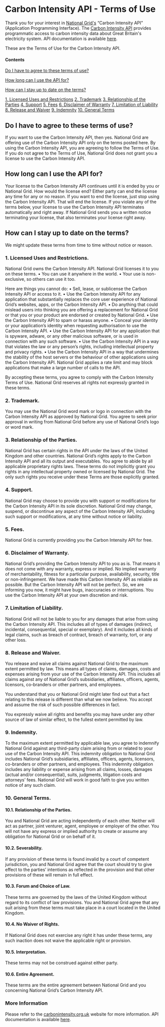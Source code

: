 # Carbon Intensity API - Terms of Use

Thank you for your interest in [National Grid's](http://www2.nationalgrid.com/uk/) “Carbon Intensity API” (Application Programming Interface). The [Carbon Intensity API](http://carbonintensity.org.uk) provides programmatic access to carbon intensity data about Great Britain's electricity system. API documentation is available [here](https://carbon-intensity.github.io/api-definitions/#carbon-intensity-api-v1-0-0). 

These are the Terms of Use for the Carbon Intensity API.

#### Contents
[Do I have to agree to these terms of use?](https://github.com/carbon-intensity/terms/blob/master/README.md#do-i-have-to-agree-to-these-terms-of-use)

[How long can I use the API for?](https://github.com/carbon-intensity/terms/blob/master/README.md#how-long-can-i-use-the-api-for)

[How can I stay up to date on the terms?](https://github.com/carbon-intensity/terms/blob/master/README.md#how-can-i-stay-up-to-date-on-the-terms)

[1.	Licensed Uses and Restrictions](https://github.com/carbon-intensity/terms/blob/master/README.md#1licensed-uses-and-restrictions)
[2. Trademark](https://github.com/carbon-intensity/terms/blob/master/README.md#2-trademark)
[3. Relationship of the Parties](https://github.com/carbon-intensity/terms/blob/master/README.md#3-relationship-of-the-parties)
[4. Support](https://github.com/carbon-intensity/terms/blob/master/README.md#4-support)
[5. Fees](https://github.com/carbon-intensity/terms/blob/master/README.md#5-fees)
[6. Disclaimer of Warranty](https://github.com/carbon-intensity/terms/blob/master/README.md#6-disclaimer-of-warranty)
[7. Limitation of Liability](https://github.com/carbon-intensity/terms/blob/master/README.md#7-limitation-of-liability)
[8. Release and Waiver](https://github.com/carbon-intensity/terms/blob/master/README.md#8-release-and-waiver)
[9. Indemnity](https://github.com/carbon-intensity/terms/blob/master/README.md#9-indemnity)
[10. General Terms](https://github.com/carbon-intensity/terms/blob/master/README.md#10-general-terms)


## Do I have to agree to these terms of use? 
If you want to use the Carbon Intensity API, then yes. National Grid are offering use of the Carbon Intensity API only on the terms posted here. By using the Carbon Intensity API, you are agreeing to follow the Terms of Use. If you do not agree to the Terms of Use, National Grid does not grant you a license to use the Carbon Intensity API.

## How long can I use the API for? 
Your license to the Carbon Intensity API continues until it is ended by you or National Grid.
How would the license end? Either party can end the license any time for any or no reason. If you want to end the license, just stop using the Carbon Intensity API. That will end the license. If you violate any of the terms below, your license to use the Carbon Intensity API terminates automatically and right away. If National Grid sends you a written notice terminating your license, that also terminates your license right away.

## How can I stay up to date on the terms? 
We might update these terms from time to time without notice or reason.

### 1.	Licensed Uses and Restrictions.
National Grid owns the Carbon Intensity API. National Grid licenses it to you on these terms.
•	You can use it anywhere in the world.
•	Your use is non-exclusive, so others can use it too.

Here are things you cannot do:
•	Sell, lease, or sublicense the Carbon Intensity API or access to it.
•	Use the Carbon Intensity API for any application that substantially replaces the core user experience of National Grid’s websites, apps, or the Carbon Intensity API.
•	Do anything that could mislead users into thinking you are offering a replacement for National Grid or that you or your product are endorsed or created by National Grid.
•	Use the Carbon Intensity API to spam or harass anyone.
•	Conceal your identity or your application’s identity when requesting authorisation to use the Carbon Intensity API.
•	Use the Carbon Intensity API for any application that is spyware, adware, or any other malicious software, or is used in connection with any such software.
•	Use the Carbon Intensity API in a way that violates the law or any person’s rights, including intellectual property and privacy rights.
•	Use the Carbon Intensity API in a way that undermines the stability of the host servers or the behaviour of other applications using the Carbon Intensity API. National Grid applies a rate limit and may block applications that make a large number of calls to the API.

By accepting these terms, you agree to comply with the Carbon Intensity Terms of Use. National Grid reserves all rights not expressly granted in these terms.

### 2. Trademark.
You may use the National Grid word mark or logo in connection with the Carbon Intensity API as approved by National Grid. You agree to seek prior approval in writing from National Grid before any use of National Grid’s logo or word mark.

### 3. Relationship of the Parties.
National Grid has certain rights in the API under the laws of the United Kingdom and other countries. National Grid’s rights apply to the Carbon Intensity API and all its output and executables. You agree to abide by all applicable proprietary rights laws.
These terms do not implicitly grant you rights in any intellectual property owned or licensed by National Grid. The only such rights you receive under these Terms are those explicitly granted.

### 4. Support.
National Grid may choose to provide you with support or modifications for the Carbon Intensity API in its sole discretion. National Grid may change, suspend, or discontinue any aspect of the Carbon Intensity API, including such support or modifications, at any time without notice or liability.

### 5. Fees.
National Grid is currently providing you the Carbon Intensity API for free.

### 6. Disclaimer of Warranty.
National Grid’s providing the Carbon Intensity API to you as is. That means it does not come with any warranty, express or implied. No implied warranty of merchantability, fitness for a particular purpose, availability, security, title or non-infringement. We have made this Carbon Intensity API as reliable as possible. But the Carbon Intensity API will not be perfect. So, we are informing you now, it might have bugs, inaccuracies or interruptions. You use the Carbon Intensity API at your own discretion and risk.

### 7. Limitation of Liability.
National Grid will not be liable to you for any damages that arise from using the Carbon Intensity API. This includes all of types of damages (indirect, incidental, consequential, special or exemplary). And it includes all kinds of legal claims, such as breach of contract, breach of warranty, tort, or any other loss.

### 8. Release and Waiver.
You release and waive all claims against National Grid to the maximum extent permitted by law. This means all types of claims, damages, costs and expenses arising from your use of the Carbon Intensity API. This includes all claims against any of National Grid’s subsidiaries, affiliates, officers, agents, licensors, co-branders or other partners, and employees.

You understand that you or National Grid might later find out that a fact relating to this release is different than what we now believe. You accept and assume the risk of such possible differences in fact.

You expressly waive all rights and benefits you may have under any other source of law of similar effect, to the fullest extent permitted by law.

### 9. Indemnity.
To the maximum extent permitted by applicable law, you agree to indemnify National Grid against any third-party claim arising from or related to your use of the Carbon Intensity API. This indemnity obligation to National Grid includes National Grid’s subsidiaries, affiliates, officers, agents, licensors, co-branders or other partners, and employees. This indemnity obligation includes any liability or expense arising from all claims, losses, damages (actual and/or consequential), suits, judgments, litigation costs and attorneys’ fees. National Grid will work in good faith to give you written notice of any such claim.

### 10. General Terms.
#### 10.1. Relationship of the Parties. 
You and National Grid are acting independently of each other. Neither will act as partner, joint venturer, agent, employee or employer of the other. You will not have any express or implied authority to create or assume any obligation for National Grid or on behalf of it.
#### 10.2. Severability. 
If any provision of these terms is found invalid by a court of competent jurisdiction, you and National Grid agree that the court should try to give effect to the parties’ intentions as reflected in the provision and that other provisions of these will remain in full effect.
#### 10.3. Forum and Choice of Law. 
These terms are governed by the laws of the United Kingdom without regard to its conflict of law provisions. You and National Grid agree that any suit arising from these terms must take place in a court located in the United Kingdom.
#### 10.4. No Waiver of Rights. 
If National Grid does not exercise any right it has under these terms, any such inaction does not waive the applicable right or provision.
#### 10.5. Interpretation. 
These terms may not be construed against either party.
#### 10.6. Entire Agreement. 
These terms are the entire agreement between National Grid and you concerning National Grid’s Carbon Intensity API.

### More Information
Please refer to the [carbonintensity.org.uk](http://carbonintensity.org.uk) website for more information. API documentation is available [here](https://carbon-intensity.github.io/api-definitions/#carbon-intensity-api-v1-0-0).

